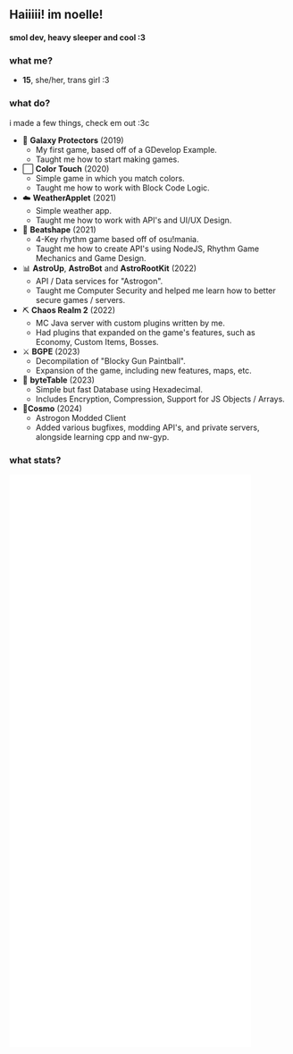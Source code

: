 ## Haiiiii! im noelle!
#### smol dev, heavy sleeper and cool :3

### what me?
- **15**, she/her, trans girl :3

### what do?
i made a few things, check em out :3c
- 🚀 **Galaxy Protectors** (2019)
  - My first game, based off of a GDevelop Example.
  - Taught me how to start making games.
- ⬜ **Color Touch** (2020)
  - Simple game in which you match colors.
  - Taught me how to work with Block Code Logic.
- ☁️ **WeatherApplet** (2021)
  - Simple weather app.
  - Taught me how to work with API's and UI/UX Design.
- 🎵 **Beatshape** (2021)
  - 4-Key rhythm game based off of osu!mania.
  - Taught me how to create API's using NodeJS, Rhythm Game Mechanics and Game Design.
- 📊 **AstroUp**, **AstroBot** and **AstroRootKit** (2022)
  - API / Data services for "Astrogon".
  - Taught me Computer Security and helped me learn how to better secure games / servers.
- ⛏ **Chaos Realm 2** (2022)
  - MC Java server with custom plugins written by me.
  - Had plugins that expanded on the game's features, such as Economy, Custom Items, Bosses.
- ⚔ **BGPE** (2023)
  - Decompilation of "Blocky Gun Paintball".
  - Expansion of the game, including new features, maps, etc.
- 💾 **byteTable** (2023)
  - Simple but fast Database using Hexadecimal.
  - Includes Encryption, Compression, Support for JS Objects / Arrays.
- 🌠**Cosmo** (2024)
  - Astrogon Modded Client
  - Added various bugfixes, modding API's, and private servers, alongside learning cpp and nw-gyp.
### what stats?
![Metrics](/github-metrics.svg)
